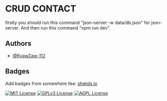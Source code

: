 
# CRUD CONTACT

firstly you should run this command "json-server -w data/db.json" for json-server.
And then run this command "npm run dev".    


## Authors

- [@KyawZaw-112](https://github.com/KyawZaw-112)


## Badges

Add badges from somewhere like: [shields.io](https://shields.io/)

[![MIT License](https://img.shields.io/badge/License-MIT-green.svg)](https://choosealicense.com/licenses/mit/)
[![GPLv3 License](https://img.shields.io/badge/License-GPL%20v3-yellow.svg)](https://opensource.org/licenses/)
[![AGPL License](https://img.shields.io/badge/license-AGPL-blue.svg)](http://www.gnu.org/licenses/agpl-3.0)

